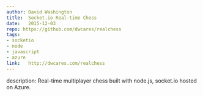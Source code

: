 ```yaml
--- 	
author:	David Washington
title:	Socket.io Real-time Chess
date:	2015-12-03
repo: https://github.com/dwcares/realchess
tags:	
- socketio
- node
- javascript 
- azure 
link:	http://dwcares.com/realchess
---	
```

description:	Real-time multiplayer chess built with node.js, socket.io hosted on Azure.
